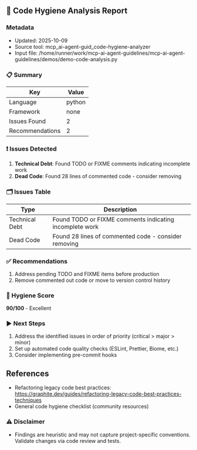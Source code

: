 ## 🧹 Code Hygiene Analysis Report

### Metadata
- Updated: 2025-10-09
- Source tool: mcp_ai-agent-guid_code-hygiene-analyzer
- Input file: /home/runner/work/mcp-ai-agent-guidelines/mcp-ai-agent-guidelines/demos/demo-code-analysis.py

### 📋 Summary
| Key | Value |
|---|---|
| Language | python |
| Framework | none |
| Issues Found | 2 |
| Recommendations | 2 |

### ❗ Issues Detected
1. **Technical Debt**: Found TODO or FIXME comments indicating incomplete work
2. **Dead Code**: Found 28 lines of commented code - consider removing

### 🗂️ Issues Table
| Type | Description |
|---|---|
| Technical Debt | Found TODO or FIXME comments indicating incomplete work |
| Dead Code | Found 28 lines of commented code - consider removing |


### ✅ Recommendations
1. Address pending TODO and FIXME items before production
2. Remove commented out code or move to version control history

### 🧮 Hygiene Score
**90/100** - Excellent

### ▶️ Next Steps
1. Address the identified issues in order of priority (critical > major > minor)
2. Set up automated code quality checks (ESLint, Prettier, Biome, etc.)
3. Consider implementing pre-commit hooks

## References
- Refactoring legacy code best practices: https://graphite.dev/guides/refactoring-legacy-code-best-practices-techniques
- General code hygiene checklist (community resources)




### ⚠️ Disclaimer
- Findings are heuristic and may not capture project-specific conventions. Validate changes via code review and tests.

